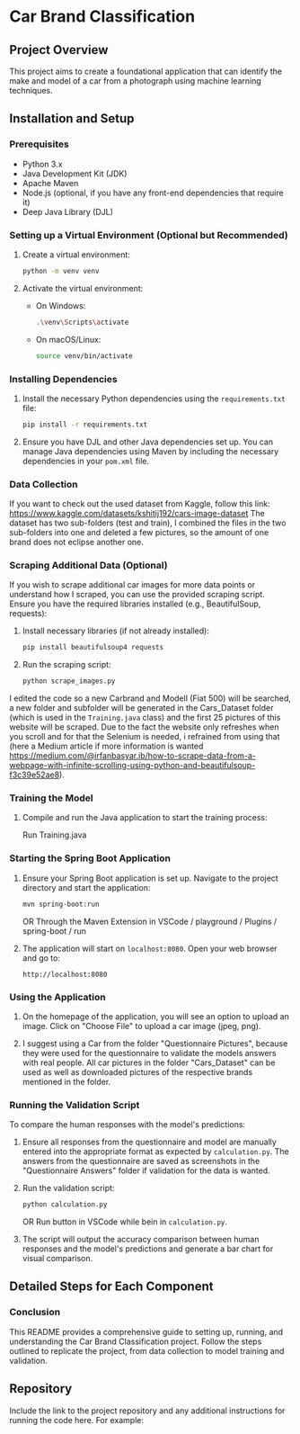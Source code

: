 # Car Brand Classification

## Project Overview

This project aims to create a foundational application that can identify the make and model of a car from a photograph using machine learning techniques.

## Installation and Setup

### Prerequisites

- Python 3.x
- Java Development Kit (JDK)
- Apache Maven
- Node.js (optional, if you have any front-end dependencies that require it)
- Deep Java Library (DJL)

### Setting up a Virtual Environment (Optional but Recommended)

1. Create a virtual environment:

    ```bash
    python -m venv venv
    ```

2. Activate the virtual environment:

    - On Windows:
        ```bash
        .\venv\Scripts\activate
        ```
    - On macOS/Linux:
        ```bash
        source venv/bin/activate
        ```

### Installing Dependencies

1. Install the necessary Python dependencies using the `requirements.txt` file:

    ```bash
    pip install -r requirements.txt
    ```

2. Ensure you have DJL and other Java dependencies set up. You can manage Java dependencies using Maven by including the necessary dependencies in your `pom.xml` file.


### Data Collection

If you want to check out the used dataset from Kaggle, follow this link: https://www.kaggle.com/datasets/kshitij192/cars-image-dataset
The dataset has two sub-folders (test and train), I combined the files in the two sub-folders into one and deleted a few pictures, so the amount of one brand does not eclipse another one. 


### Scraping Additional Data (Optional)

If you wish to scrape additional car images for more data points or understand how I scraped, you can use the provided scraping script. Ensure you have the required libraries installed (e.g., BeautifulSoup, requests):

1. Install necessary libraries (if not already installed):

    ```bash
    pip install beautifulsoup4 requests
    ```

2. Run the scraping script:

    ```bash
    python scrape_images.py
    ```

 I edited the code so a new Carbrand and Modell (Fiat 500) will be searched, a new folder and subfolder will be generated in the Cars_Dataset folder (which is used in the `Training.java` class) and the first 25 pictures of this website will be scraped. Due to the fact the website only refreshes when you scroll and for that the Selenium is needed, i refrained from using that
 (here a Medium article if more information is wanted https://medium.com/@irfanbasyar.ib/how-to-scrape-data-from-a-webpage-with-infinite-scrolling-using-python-and-beautifulsoup-f3c39e52ae8).

### Training the Model

1. Compile and run the Java application to start the training process:

    Run Training.java

### Starting the Spring Boot Application

1. Ensure your Spring Boot application is set up. Navigate to the project directory and start the application:

    ```bash
    mvn spring-boot:run
    ```
    OR
    Through the Maven Extension in VSCode / playground / Plugins / spring-boot / run

2. The application will start on `localhost:8080`. Open your web browser and go to:

    ```text
    http://localhost:8080
    ```

### Using the Application

1. On the homepage of the application, you will see an option to upload an image. Click on "Choose File" to upload a car image (jpeg, png).

2. I suggest using a Car from the folder "Questionnaire Pictures", because they were used for the questionnaire to validate the models answers with real people. All car pictures in the folder "Cars_Dataset" can be used as well as downloaded pictures of the respective brands mentioned in the folder. 

### Running the Validation Script

To compare the human responses with the model's predictions:

1. Ensure all responses from the questionnaire and model are manually entered into the appropriate format as expected by `calculation.py`. The answers from the questionnaire are saved as screenshots in the "Questionnaire Answers" folder if validation for the data is wanted.

2. Run the validation script:

    ```bash
    python calculation.py
    ```
    OR
    Run button in VSCode while bein in `calculation.py`. 

3. The script will output the accuracy comparison between human responses and the model's predictions and generate a bar chart for visual comparison.

## Detailed Steps for Each Component

### Conclusion

This README provides a comprehensive guide to setting up, running, and understanding the Car Brand Classification project. Follow the steps outlined to replicate the project, from data collection to model training and validation.

## Repository

Include the link to the project repository and any additional instructions for running the code here. For example:

